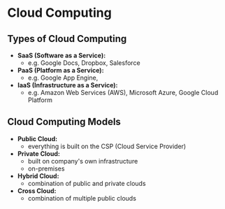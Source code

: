 # Cloud Computing

## Types of Cloud Computing

- **SaaS (Software as a Service):**
  - e.g. Google Docs, Dropbox, Salesforce
- **PaaS (Platform as a Service):**
  - e.g. Google App Engine, 
- **IaaS (Infrastructure as a Service):**
  - e.g. Amazon Web Services (AWS), Microsoft Azure, Google Cloud Platform

## Cloud Computing Models

- **Public Cloud:**
  - everything is built on the CSP (Cloud Service Provider)
- **Private Cloud:**
  - built on company's own infrastructure
  - on-premises
- **Hybrid Cloud:**
  - combination of public and private clouds
- **Cross Cloud:**
  - combination of multiple public clouds

